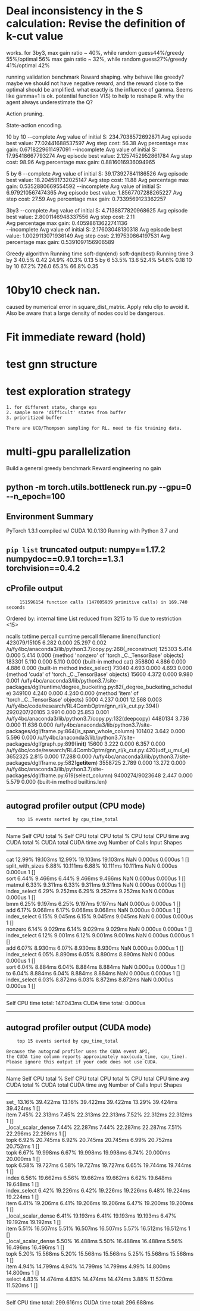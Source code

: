# Deal inconsistency in the S calculation: Revise the definition of k-cut value
works. for 3by3, max gain ratio ~ 40%, while random guess44%/greedy 55%/optimal 56%
                 max gain ratio ~ 32%, while random guess27%/greedy 41%/optimal 42%

running validation benchmark
Reward shaping.
why behave like greedy? maybe we should not have negative reward,
and the reward close to the optimal should be amplified.
what exactly is the influence of gamma. Seems like gamma=1 is ok. 
potential function V(S) to help to reshape R. why the agent always underestimate the Q?

Action pruning.

State-action encoding.
 


10 by 10 
--complete
Avg value of initial S: 234.7038572692871
Avg episode best value: 77.02441688537597
Avg step cost: 56.38
Avg percentage max gain: 0.6718229611497091
--incomplete
Avg value of initial S: 17.95418667793274
Avg episode best value: 2.1257452952861784
Avg step cost: 98.96
Avg percentage max gain: 0.8816016936094965

5 by 6 
--complete
Avg value of initial S: 39.173927841186526
Avg episode best value: 18.204591732025147
Avg step cost: 11.88
Avg percentage max gain: 0.5352880669554592
--incomplete
Avg value of initial S: 6.979210567474365
Avg episode best value: 1.8567707288265227
Avg step cost: 27.59
Avg percentage max gain: 0.7339569123362257

3by3
--complete
Avg value of initial S: 4.7138877820968625
Avg episode best value: 2.8001146948337556
Avg step cost: 2.11                                                                                                                                                          
Avg percentage max gain: 0.40598613622741136     
--incomplete
Avg value of  initial S: 2.17603048130318
Avg episode best value: 1.0029113071936149
Avg step cost: 2.197530864197531
Avg percentage max gain: 0.5391097156906589
 



Greedy algorithm
Running time
soft-dqn(end)
soft-dqn(best)
Running time
3 by 3
40.5%
0.42
24.9%
40.3%
0.13
5 by 6
53.5%
13.6
52.4%
54.6%
0.18
10 by 10
67.2%
726.0
65.3%
66.8%
0.35


# 10by10 check nan. 
caused by numerical error in square_dist_matrix. Apply relu clip to avoid it. 
Also be aware that a large density of nodes could be dangerous.

# Fit immediate reward (hold)
# test gnn structure



# test exploration strategy
    1. for different state, change eps
    2. sample more 'difficult' states from buffer
    3. prioritized buffer
    
    There are UCB/Thompson sampling for RL. need to fix training data.

# multi-gpu parallelization


Build a general greedy benchmark 
Reward engineering no gain

python -m torch.utils.bottleneck run.py --gpu=0 --n_epoch=100
--------------------------------------------------------------------------------
  Environment Summary
--------------------------------------------------------------------------------
PyTorch 1.3.1 compiled w/ CUDA 10.0.130
Running with Python 3.7 and 

`pip list` truncated output:
numpy==1.17.2
numpydoc==0.9.1
torch==1.3.1
torchvision==0.4.2
--------------------------------------------------------------------------------
  cProfile output
--------------------------------------------------------------------------------
         151596154 function calls (147005939 primitive calls) in 169.740 seconds

   Ordered by: internal time
   List reduced from 3215 to 15 due to restriction <15>

   ncalls  tottime  percall  cumtime  percall filename:lineno(function)
423079/15105    6.282    0.000   25.297    0.002 /u/fy4bc/anaconda3/lib/python3.7/copy.py:268(_reconstruct)
   125303    5.414    0.000    5.414    0.000 {method 'nonzero' of 'torch._C._TensorBase' objects}
   183301    5.110    0.000    5.110    0.000 {built-in method cat}
   358800    4.886    0.000    4.886    0.000 {built-in method index_select}
    73040    4.693    0.000    4.693    0.000 {method 'cuda' of 'torch._C._TensorBase' objects}
    15600    4.372    0.000    9.980    0.001 /u/fy4bc/anaconda3/lib/python3.7/site-packages/dgl/runtime/degree_bucketing.py:82(_degree_bucketing_schedule)
   349100    4.240    0.000    4.240    0.000 {method 'item' of 'torch._C._TensorBase' objects}
     5000    4.237    0.001   12.568    0.003 /u/fy4bc/code/research/RL4CombOptm/gnn_rl/k_cut.py:394(<listcomp>)
2920207/20105    3.991    0.000   25.853    0.001 /u/fy4bc/anaconda3/lib/python3.7/copy.py:132(deepcopy)
  4480134    3.736    0.000   11.636    0.000 /u/fy4bc/anaconda3/lib/python3.7/site-packages/dgl/frame.py:864(is_span_whole_column)
   101402    3.642    0.000    5.596    0.000 /u/fy4bc/anaconda3/lib/python3.7/site-packages/dgl/graph.py:899(__init__)
    15600    3.222    0.000    6.357    0.000 /u/fy4bc/code/research/RL4CombOptm/gnn_rl/k_cut.py:420(udf_u_mul_e)
  3652325    2.815    0.000   17.288    0.000 /u/fy4bc/anaconda3/lib/python3.7/site-packages/dgl/frame.py:582(__getitem__)
  3558725    2.789    0.000   13.272    0.000 /u/fy4bc/anaconda3/lib/python3.7/site-packages/dgl/frame.py:619(select_column)
9400274/9023648    2.447    0.000    5.579    0.000 {built-in method builtins.len}


--------------------------------------------------------------------------------
  autograd profiler output (CPU mode)
--------------------------------------------------------------------------------
        top 15 events sorted by cpu_time_total

--------------------  ---------------  ---------------  ---------------  ---------------  ---------------  ---------------  ---------------  ---------------  ---------------  -----------------------------------  
Name                  Self CPU total %  Self CPU total   CPU total %      CPU total        CPU time avg     CUDA total %     CUDA total       CUDA time avg    Number of Calls  Input Shapes                         
--------------------  ---------------  ---------------  ---------------  ---------------  ---------------  ---------------  ---------------  ---------------  ---------------  -----------------------------------  
cat                   12.99%           19.103ms         12.99%           19.103ms         19.103ms         NaN              0.000us          0.000us          1                []                                   
split_with_sizes      6.88%            10.111ms         6.88%            10.111ms         10.111ms         NaN              0.000us          0.000us          1                []                                   
sort                  6.44%            9.466ms          6.44%            9.466ms          9.466ms          NaN              0.000us          0.000us          1                []                                   
matmul                6.33%            9.311ms          6.33%            9.311ms          9.311ms          NaN              0.000us          0.000us          1                []                                   
index_select          6.29%            9.252ms          6.29%            9.252ms          9.252ms          NaN              0.000us          0.000us          1                []                                   
bmm                   6.25%            9.197ms          6.25%            9.197ms          9.197ms          NaN              0.000us          0.000us          1                []                                   
add                   6.17%            9.068ms          6.17%            9.068ms          9.068ms          NaN              0.000us          0.000us          1                []                                   
index_select          6.15%            9.045ms          6.15%            9.045ms          9.045ms          NaN              0.000us          0.000us          1                []                                   
nonzero               6.14%            9.029ms          6.14%            9.029ms          9.029ms          NaN              0.000us          0.000us          1                []                                   
index_select          6.12%            9.001ms          6.12%            9.001ms          9.001ms          NaN              0.000us          0.000us          1                []                                   
add                   6.07%            8.930ms          6.07%            8.930ms          8.930ms          NaN              0.000us          0.000us          1                []                                   
index_select          6.05%            8.890ms          6.05%            8.890ms          8.890ms          NaN              0.000us          0.000us          1                []                                   
sort                  6.04%            8.884ms          6.04%            8.884ms          8.884ms          NaN              0.000us          0.000us          1                []                                   
to                    6.04%            8.884ms          6.04%            8.884ms          8.884ms          NaN              0.000us          0.000us          1                []                                   
index_select          6.03%            8.872ms          6.03%            8.872ms          8.872ms          NaN              0.000us          0.000us          1                []                                   
--------------------  ---------------  ---------------  ---------------  ---------------  ---------------  ---------------  ---------------  ---------------  ---------------  -----------------------------------  
Self CPU time total: 147.043ms
CUDA time total: 0.000us

--------------------------------------------------------------------------------
  autograd profiler output (CUDA mode)
--------------------------------------------------------------------------------
        top 15 events sorted by cpu_time_total

	Because the autograd profiler uses the CUDA event API,
	the CUDA time column reports approximately max(cuda_time, cpu_time).
	Please ignore this output if your code does not use CUDA.

-----------------------  ---------------  ---------------  ---------------  ---------------  ---------------  ---------------  ---------------  ---------------  ---------------  -----------------------------------  
Name                     Self CPU total %  Self CPU total   CPU total %      CPU total        CPU time avg     CUDA total %     CUDA total       CUDA time avg    Number of Calls  Input Shapes                         
-----------------------  ---------------  ---------------  ---------------  ---------------  ---------------  ---------------  ---------------  ---------------  ---------------  -----------------------------------  
set_                     13.16%           39.422ms         13.16%           39.422ms         39.422ms         13.29%           39.424ms         39.424ms         1                []                                   
item                     7.45%            22.313ms         7.45%            22.313ms         22.313ms         7.52%            22.312ms         22.312ms         1                []                                   
_local_scalar_dense      7.44%            22.287ms         7.44%            22.287ms         22.287ms         7.51%            22.296ms         22.296ms         1                []                                   
topk                     6.92%            20.745ms         6.92%            20.745ms         20.745ms         6.99%            20.752ms         20.752ms         1                []                                   
topk                     6.67%            19.998ms         6.67%            19.998ms         19.998ms         6.74%            20.000ms         20.000ms         1                []                                   
topk                     6.58%            19.727ms         6.58%            19.727ms         19.727ms         6.65%            19.744ms         19.744ms         1                []                                   
index                    6.56%            19.662ms         6.56%            19.662ms         19.662ms         6.62%            19.648ms         19.648ms         1                []                                   
index_select             6.42%            19.226ms         6.42%            19.226ms         19.226ms         6.48%            19.224ms         19.224ms         1                []                                   
item                     6.41%            19.206ms         6.41%            19.206ms         19.206ms         6.47%            19.200ms         19.200ms         1                []                                   
_local_scalar_dense      6.41%            19.193ms         6.41%            19.193ms         19.193ms         6.47%            19.192ms         19.192ms         1                []                                   
item                     5.51%            16.507ms         5.51%            16.507ms         16.507ms         5.57%            16.512ms         16.512ms         1                []                                   
_local_scalar_dense      5.50%            16.488ms         5.50%            16.488ms         16.488ms         5.56%            16.496ms         16.496ms         1                []                                   
topk                     5.20%            15.568ms         5.20%            15.568ms         15.568ms         5.25%            15.568ms         15.568ms         1                []                                   
item                     4.94%            14.799ms         4.94%            14.799ms         14.799ms         4.99%            14.800ms         14.800ms         1                []                                   
select                   4.83%            14.474ms         4.83%            14.474ms         14.474ms         3.88%            11.520ms         11.520ms         1                []                                   
-----------------------  ---------------  ---------------  ---------------  ---------------  ---------------  ---------------  ---------------  ---------------  ---------------  -----------------------------------  
Self CPU time total: 299.616ms
CUDA time total: 296.688ms
